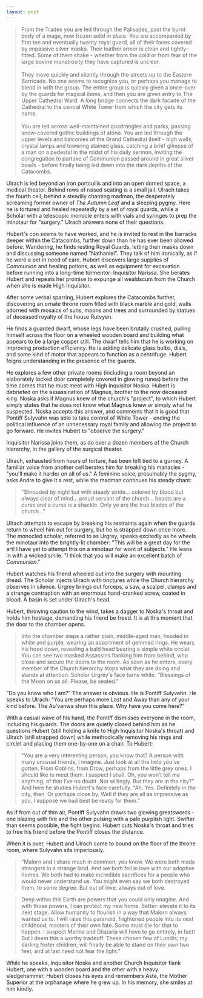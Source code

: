 ```yaml
---
layout: post
---
```

>From the Trades you are led through the Palisades, past the burnt body of a mage, now frozen solid in place. You are accompanied by first ten and eventually twenty royal guard, all of their faces covered by impassive silver masks. Their leather armor is clean and tightly-fitted. Some of them shake - whether from the cold or from fear of the large bovine monstrosity they have captured is unclear. <br><br>They move quickly and silently through the streets up to the Eastern Barricade. No one seems to recognize you, or perhaps you manage to blend in with the group. The entire group is quickly given a once-over by the guards for magical items, and then you are given entry to The Upper Cathedral Ward. A long bridge connects the dark facade of the Cathedral to the central White Tower from which the city gets its name. <br><br>You are led across well-maintained quadrangles and parks, passing snow-covered gothic buildings of stone. You are led through the upper levels and balconies of the Grand Cathedral itself - high walls, crystal lamps and towering stained glass, catching a brief glimpse of a man on a pedestal in the midst of his daily sermon, inviting the congregation to partake of Communion passed around in great silver bowls - before finally being led down into the dark depths of the Catacombs. 

Ulrach is led beyond an iron portcullis and into an open domed space, a medical theater. Behind rows of raised seating is a small jail. Ulrach takes the fourth cell, behind a steadily chanting madman, the desperately screaming former owner of *The Autumn Leaf* and a sleeping pygmy. Here he is tortured and healed repeatedly by a set of royal guards, while a Scholar with a telescopic monocle enters with vials and syringes to prep the minotaur for "surgery." Ulrach answers none of their questions. 

Hubert's con seems to have worked, and he is invited to rest in the barracks deeper within the Catacombs, further down than he has ever been allowed before. Wandering, he finds resting Royal Guards, letting their masks down and discussing someone named "Nathaniel". They talk of him ironically, as if he were a pet in need of care. Hubert discovers large supplies of *Communion* and healing potions, as well as equipment for excavation before running into a long-time tormentor: Inquisitor Narissa. She berates Hubert and repeats her promise to expunge all wealdscum from the Church when she is made High Inquisitor. 

After some verbal sparring, Hubert explores the Catacombs further, discovering an ornate throne room filled with black marble and gold, walls adorned with mosaics of suns, moons and trees and surrounded by statues of deceased royalty of the house Rutvyen. 

He finds a guarded dwarf, whose legs have been brutally crushed, pulling himself across the floor on a wheeled wooden board and building what appears to be a large copper still. The dwarf tells him that he is working on improving production efficiency. He is adding delicate glass bulbs, dials, and some kind of motor that appears to function as a centrifuge. Hubert feigns understanding in the presence of the guards. 

He explores a few other private rooms (including a room beyond an elaborately locked door completely covered in glowing runes) before the time comes that he must meet with High Inquisitor Noska. Hubert is debriefed on the assassination of Magnus, brother to the now deceased king. Noska asks if Magnus knew of the church's "project", to which Hubert simply states that he does not know what Magnus knew or simply what he suspected. Noska accepts this answer, and comments that it is good that Pontiff Sulyvahn was able to take control of White Tower - ending the political influence of an unnecessary royal family and allowing the project to go forward. He invites Hubert to "observe the surgery." 

Inquisitor Narissa joins them, as do over a dozen members of the Church hierarchy, in the gallery of the surgical theater. 

Ulrach, exhausted from hours of torture, has been left tied to a gurney. A familiar voice from another cell berates him for breaking his manacles - "you'll make it harder on all of us." A feminine voice, presumably the pygmy, asks Andre to give it a rest, while the madman continues his steady chant: 

>"Shrouded by night but with steady stride... colored by blood but always clear of mind... proud servant of the church... beasts are a curse and a curse is a shackle. Only ye are the true blades of the church..."

Ulrach attempts to escape by breaking his restraints again when the guards return to wheel him out for surgery, but he is strapped down once more. The monocled scholar, referred to as Urgrey, speaks excitedly as he wheels the minotaur into the brightly-lit chamber: "This will be a great day for the art! I have yet to attempt this on a minotaur for wont of subjects." He leans in with a wicked smile. "I think that you will make an excellent batch of *Communion*." 

Hubert watches his friend wheeled out into the surgery with mounting dread. The Scholar injects Ulrach with tinctures while the Church hierarchy observes in silence. Urgrey brings out forceps, a saw, a scalpel, clamps and a strange contraption with an enormous hand-cranked screw, coated in blood. A basin is set under Ulrach's head. 

Hubert, throwing caution to the wind, takes a dagger to Noska's throat and holds him hostage, demanding his friend be freed. It is at this moment that the door to the chamber opens. 

>Into the chamber steps a rather plain, middle-aged man, hooded in white and purple, wearing an assortment of gemmed rings. He wears his hood down, revealing a bald head bearing a simple white circlet. You can see two masked Assassins flanking him from behind, who close and secure the doors to the room. As soon as he enters, every member of the Church hierarchy stops what they are doing and stands at attention. Scholar Urgrey's face turns white. “Blessings of the Moon on us all. Please, be seated.” 

“Do you know who I am?” The answer is obvious. He is Pontiff Sulyvahn. He speaks to Ulrach: “You are perhaps more Lost and Away than any of your kind before. The Au’vanwa shun this place. Why have you come here?”

With a casual wave of his hand, the Pontiff dismisses everyone in the room, including his guards. The doors are quietly closed behind him as he questions Hubert (still holding a knife to High Inquisitor Noska's throat) and Ulrach (still strapped down) while methodically removing his rings and circlet and placing them one-by-one on a chair. To Hubert:

>“You are a very interesting person, you know that? A person with many unusual friends, I imagine. Just look at all the help you’ve gotten. From Goblins, from Drow, perhaps from the little grey ones. I should like to meet them. I suspect I shall. Oh, you won’t tell me anything, of that I’ve no doubt. Not willingly. But they are in the city?” And here he studies Hubert's face carefully. “Ah. Yes. Definitely in the city, then. Or perhaps close by. Well if they are all as impressive as you, I suppose we had best be ready for them.” 

As if from out of thin air, Pontiff Sulyvahn draws two glowing greatswords - one blazing with fire and the other pulsing with a pale purplish light. Swifter than seems possible, the fight begins. Hubert cuts Noska's throat and tries to free his friend before the Pontiff closes the distance. 

When it is over, Hubert and Ulrach come to bound on the floor of the throne room, where Sulyvahn sits imperiously. 

>"Malorn and I share much in common, you know. We were both made strangers in a strange land. And we both fell in love with our adoptive homes. We both had to make incredible sacrifices for a people who would never understand us. You might even say we both destroyed them, to some degree. But out of love, always out of love. 

>Deep within this Earth are powers that you could only imagine. And with those powers, I can protect my new home. Better: elevate it to its next stage. Allow humanity to flourish in a way that Malorn always wanted us to. I will raise this paranoid, frightened people into its next childhood, masters of their own fate. Some must die for that to happen. I suspect Marina and Disparia will have to go entirely, in fact! But I deem this a worthy tradeoff. These chosen few of Lundis, my darling foster children, will finally be able to stand on their own two feet, and at last need not fear the light.”

While he speaks, Inquisitor Noska and another Church Inquisitor flank Hubert, one with a wooden board and the other with a heavy sledgehammer. Hubert closes his eyes and remembers Asta, the Mother Superior at the orphanage where he grew up. In his memory, she smiles at him kindly. 